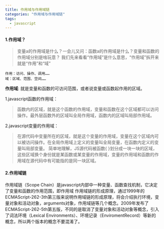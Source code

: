 ```yaml
---
title: 作用域与作用域链
categories: "作用域与作用域链"
tags:
  - javascript
---
```

#### 1.作用域？

> 变量a的作用域是什么？一会儿又问：函数a的作用域是什么？变量和函数的作用域分别是啥玩意？
我们先来看看“作用域”是什么意思，“作用域”拆开来就是“作用”和“域”
```
作用：访问、操作、调用……
域：区域、范围、空间……
```
**作用域**: 就是变量和函数的可访问范围，或者说变量或函数起作用的区域。

1.javascript函数的作用域：
> 函数内的区域，就是这个函数的作用域，变量和函数在这个区域都可以访问操作。最外层函数外的区域叫全局作用域，函数内的区域叫局部作用域。

2.javascript变量的作用域：
> 在源代码中变量所在的区域，就是这个变量的作用域，变量在这个区域内可以被访问操作。在全局作用域上定义的变量叫全局变量，在函数内定义的变量叫局部变量。
简单地理解，JS源代码被函数{ }划分成一块一块的区域，这些区域换个身份就是某函数或某变量的作用域，变量的作用域和函数的作用域在源代码中有可能指的是同一块区域。

#### 2.作用域链
作用域链（Scope Chain）是javascript内部中一种变量、函数查找机制，它决定了变量和函数的作用范围，即作用域
作用域链的形成原理，通过1999年的ECMAScript-262-3th第三版来说明作用域链的形成原理，将会介绍执行环境，变量对象和活动对象，arguments对象，作用域链等几个概念。2009年发布了ECMAScript-262-5th第五版，不同的是取消了变量对象和活动对象等概念，引入了词法环境（Lexical Environments）、环境记录（EnviromentRecord）等新的概念，所以两个版本的概念不要混淆了。
